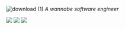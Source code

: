 ![download (1)](https://github.com/avoy-das/avoy-das/assets/145771204/ebb0dfdd-c83b-45c3-b778-5af8c3d199ce)
_A wannabe software engineer_

![](https://img.shields.io/badge/C-00599C?style=for-the-badge&logo=c&logoColor=white)
![](https://img.shields.io/badge/Codeforces-445f9d?style=for-the-badge&logo=Codeforces&logoColor=white)
![](https://img.shields.io/badge/GitHub-100000?style=for-the-badge&logo=github&logoColor=white)
<a href='https://img.shields.io/badge/C%2B%2B-00599C?style=for-the-badge&logo=c%2B%2B&logoColor=white' target="_blank"><img alt='' src='https://img.shields.io/badge/NSTU-100000?style=for-the-badge&logo=&logoColor=FFFFFF&labelColor=000DFF&color=000DFF'/></a>
